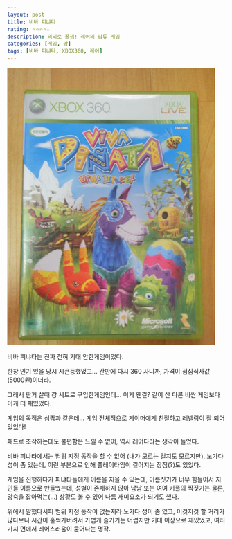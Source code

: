 ```yaml
---
layout: post
title: 비바 피냐타
rating: ⭐️⭐️⭐️⭐️☆
description: 의외로 꿀잼! 레어의 팜류 게임
categories: [게임, 팜]
tags: [비바 피냐타, XBOX360, 레어]
---
```


![비바피냐타](../../images/2009/viva_pinata.jpg)

비바 피냐타는 진짜 전혀 기대 안한게임이었다. 

한창 인기 있을 당시 시큰둥했었고... 간만에 다시 360 사니까, 가격이 점심식사값(5000원)이더라. 

그래서 딴거 살때 걍 세트로 구입한게임인데... 이게 왠걸? 같이 산 다른 비싼 게임보다 이게 더 재밌었다.

게임의 목적은 심팜과 같은데... 게임 전체적으로 게이머에게 친절하고 레벨링이 잘 되어있었다!

패드로 조작하는데도 불편함은 느낄 수 없어, 역시 레어다라는 생각이 들었다.

비바 피냐타에서는 범위 지정 동작을 할 수 없어 (내가 모르는 걸지도 모르지만), 노가다 성이 좀 있는데, 이런 부분으로 인해 플레이타임이 길어지는 장점(?)도 있었다.

게임을 진행하다가 피냐타들에게 이름을 지을 수 있는데, 이름짓기가 너무 힘들어서 지인들 이름으로 만들었는데, 성별이 존재하지 않아 남남 또는 여여 커플의 짝짓기는 물론, 앙숙을 잡아먹는(...) 상황도 볼 수 있어 나름 재미요소가 되기도 했다.

위에서 말했다시피 범위 지정 동작이 없는지라 노가다 성이 좀 있고, 이것저것 할 거리가 많다보니 시간이 훌쩍가버려서 가볍게 즐기기는 어렵지만 기대 이상으로 재밌었고, 여러가지 면에서 레어스러움이 묻어나는 명작.
